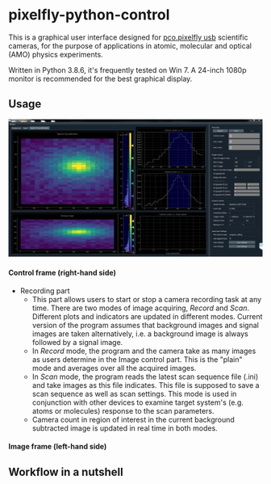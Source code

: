 # pixelfly-python-control

This is a graphical user interface designed for [pco.pixelfly usb](https://www.pco.de/scientific-cameras/pcopixelfly-usb/) scientific cameras, for the purpose of applications in atomic, molecular and optical (AMO) physics experiments.

Written in Python 3.8.6, it's frequently tested on Win 7. A 24-inch 1080p monitor is recommended for the best graphical display.


## Usage
![screen shot](screenshot.png)
#### Control frame (right-hand side)
- Recording part
	- This part allows users to start or stop a camera recording task at any time. There are two modes of image acquiring, _Record_ and _Scan_. Different plots and indicators are updated in different modes. Current version of the program assumes that background images and signal images are taken alternatively, i.e. a background image is always followed by a signal image.
	- In _Record_ mode, the program and the camera take as many images as users determine in the Image control part. This is the "plain" mode and averages over all the acquired images.
	- In _Scan_ mode, the program reads the latest scan sequence file (.ini) and take images as this file indicates. This file is supposed to save a scan sequence as well as scan settings. This mode is used in conjunction with other devices to examine target system's (e.g. atoms or molecules) response to the scan parameters.
	- Camera count in region of interest in the current background subtracted image is updated in real time in both modes.

#### Image frame (left-hand side)

## Workflow in a nutshell
